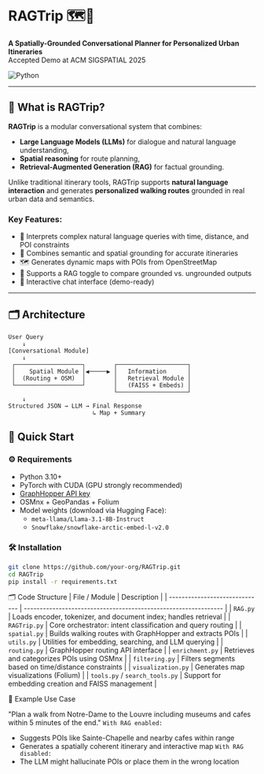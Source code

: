 # RAGTrip 🗺️🤖  
**A Spatially-Grounded Conversational Planner for Personalized Urban Itineraries**  
Accepted Demo at ACM SIGSPATIAL 2025

![Python](https://img.shields.io/badge/python-3.10+-blue)

---

## 🧠 What is RAGTrip?

**RAGTrip** is a modular conversational system that combines:
- **Large Language Models (LLMs)** for dialogue and natural language understanding,
- **Spatial reasoning** for route planning,
- **Retrieval-Augmented Generation (RAG)** for factual grounding.

Unlike traditional itinerary tools, RAGTrip supports **natural language interaction** and generates **personalized walking routes** grounded in real urban data and semantics.

### Key Features:
- 🎯 Interprets complex natural language queries with time, distance, and POI constraints
- 📍 Combines semantic and spatial grounding for accurate itineraries
- 🗺️ Generates dynamic maps with POIs from OpenStreetMap
- 🔄 Supports a RAG toggle to compare grounded vs. ungrounded outputs
- 💬 Interactive chat interface (demo-ready)

---

## 🗂️ Architecture

```
User Query
    ↓
[Conversational Module]
    ↓
 ┌───────────────────┐        ┌────────────────────┐
 │    Spatial Module │◀─────▶ │   Information      │
 │  (Routing + OSM)  │        │   Retrieval Module │
 └───────────────────┘        │   (FAISS + Embeds) │
                              └────────────────────┘
    ↓
Structured JSON → LLM → Final Response
                        ↳ Map + Summary
```

## 🚀 Quick Start

### ⚙️ Requirements

- Python 3.10+
- PyTorch with CUDA (GPU strongly recommended)
- [GraphHopper API key](https://www.graphhopper.com/)
- OSMnx + GeoPandas + Folium
- Model weights (download via Hugging Face):
  - `meta-llama/Llama-3.1-8B-Instruct`
  - `Snowflake/snowflake-arctic-embed-l-v2.0`

### 🛠 Installation

```bash
git clone https://github.com/your-org/RAGTrip.git
cd RAGTrip
pip install -r requirements.txt
```

🗂️ Code Structure
| File / Module                  | Description                                                     |
| ------------------------------ | --------------------------------------------------------------- |
| `RAG.py`                       | Loads encoder, tokenizer, and document index; handles retrieval |
| `RAGTrip.py`                   | Core orchestrator: intent classification and query routing      |
| `spatial.py`                   | Builds walking routes with GraphHopper and extracts POIs        |
| `utils.py`                     | Utilities for embedding, searching, and LLM querying            |
| `routing.py`                   | GraphHopper routing API interface                               |
| `enrichment.py`                | Retrieves and categorizes POIs using OSMnx                      |
| `filtering.py`                 | Filters segments based on time/distance constraints             |
| `visualization.py`             | Generates map visualizations (Folium)                           |
| `tools.py` / `search_tools.py` | Support for embedding creation and FAISS management             |



🧪 Example Use Case

"Plan a walk from Notre-Dame to the Louvre including museums and cafes within 5 minutes of the end."
`With RAG enabled:`
  - Suggests POIs like Sainte-Chapelle and nearby cafes within range
  - Generates a spatially coherent itinerary and interactive map
`With RAG disabled:`
  - The LLM might hallucinate POIs or place them in the wrong location


